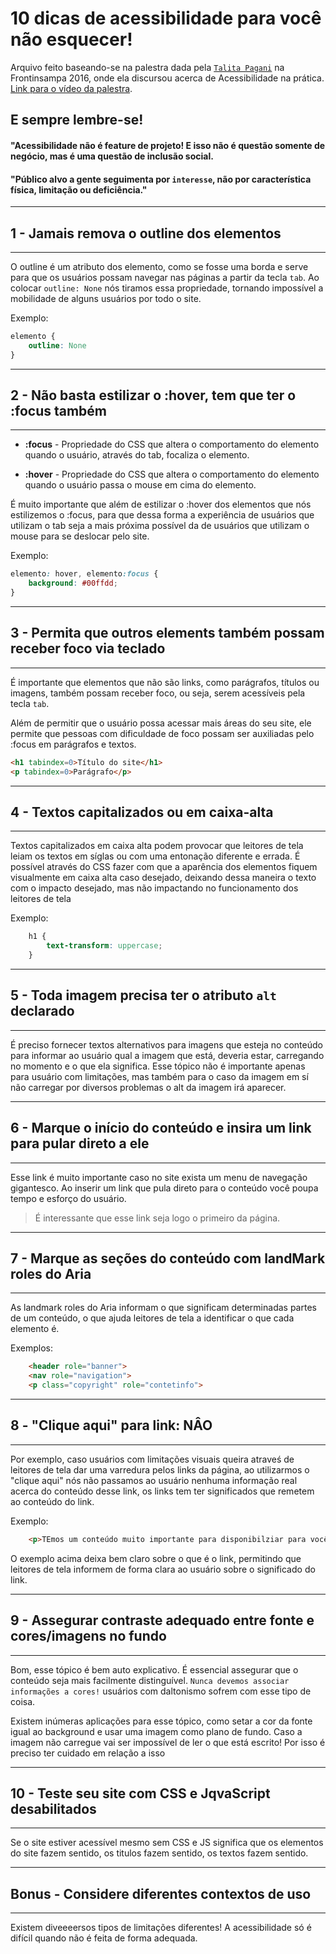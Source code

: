 # 10 dicas de acessibilidade para você não esquecer!

Arquivo feito baseando-se na palestra dada pela [`Talita Pagani`](https://github.com/talitapagani) na Frontinsampa 2016, onde ela discursou acerca de Acessibilidade na prática. [Link para o vídeo da palestra](https://www.youtube.com/watch?v=4URTZHk6tz0).

E sempre lembre-se!
---

#### "Acessibilidade não é feature de projeto! E isso não é questão somente de negócio, mas é uma questão de inclusão social.

#### "Público alvo a gente seguimenta por `interesse`, não por característica física, limitação ou deficiência."

---
## 1 - **Jamais** remova o outline dos elementos
---
O outline é um atributo dos elemento, como se fosse uma borda e serve para que os usuários possam navegar nas páginas a partir da tecla `tab`. Ao colocar `outline: None` nós tiramos essa propriedade, tornando impossível a mobilidade de alguns usuários por todo o site.

Exemplo:
```CSS
elemento {
    outline: None
}
```

---
## 2 - Não basta estilizar o :hover, tem que ter o :focus também
---

- **:focus** - Propriedade do CSS que altera o comportamento do elemento quando o usuário, através do tab, focaliza o elemento.

- **:hover** - Propriedade do CSS que altera o comportamento do elemento quando o usuário passa o mouse em cima do elemento.

É muito importante que além de estilizar o :hover dos elementos que nós estilizemos o :focus, para que dessa forma a experiência de usuários que utilizam o tab seja a mais próxima possível da de usuários que utilizam o mouse para se deslocar pelo site.

Exemplo:
```CSS
elemento: hover, elemento:focus {
    background: #00ffdd;
}
```

---
## 3 - Permita que outros elements também possam receber foco via teclado
---
É importante que elementos que não são links, como parágrafos, títulos ou imagens, também possam receber foco, ou seja, serem acessíveis pela tecla `tab`. 

Além de permitir que o usuário possa acessar mais áreas do seu site, ele permite que pessoas com dificuldade de foco possam ser auxiliadas pelo :focus em parágrafos e textos.

```HTML
<h1 tabindex=0>Título do site</h1>
<p tabindex=0>Parágrafo</p>
```
---
## 4 - Textos capitalizados ou em caixa-alta
---
Textos capitalizados em caixa alta podem provocar que leitores de tela leiam os textos em síglas ou com uma entonação diferente e errada. É possível através do CSS fazer com que a aparência dos elementos fiquem visualmente em caixa alta caso desejado, deixando dessa maneira o texto com o impacto desejado, mas não impactando no funcionamento dos leitores de tela

Exemplo:
```CSS
    h1 {
        text-transform: uppercase;
    }
```

---
## 5 - Toda imagem precisa ter o atributo `alt` declarado
---
É preciso fornecer textos alternativos para imagens que esteja no conteúdo para informar ao usuário qual a imagem que está, deveria estar, carregando no momento e o que ela significa. Esse tópico não é importante apenas para usuário com limitações, mas também para o caso da imagem em sí não carregar por diversos problemas o alt da imagem irá aparecer.

---
## 6 - Marque o início do conteúdo e insira um link para pular direto a ele
---
Esse link é muito importante caso no site exista um menu de navegação gigantesco. Ao inserir um link que pula direto para o conteúdo você poupa tempo e esforço do usuário. 

> É interessante que esse link seja logo o primeiro da página.

---
## 7 - Marque as seções do conteúdo com landMark roles do Aria
---
As landmark roles do Aria informam o que significam determinadas partes de um conteúdo, o que ajuda leitores de tela a identificar o que cada elemento é.

Exemplos:
```HTML
    <header role="banner">
    <nav role="navigation">
    <p class="copyright" role="contetinfo">
```

---
## 8 - "Clique aqui" para link: NÂO
---
Por exemplo, caso usuários com limitações visuais queira atraveś de leitores de tela dar uma varredura pelos links da página, ao utilizarmos o "clique aqui" nós não passamos ao usuário nenhuma informação real acerca do conteúdo desse link, os links tem ter significados que remetem ao conteúdo do link.

Exemplo:
```HTML
    <p>TEmos um conteúdo muito importante para disponibilziar para você, então <a>faça o download do nosso e-book em PDF</a></p>
```
O exemplo acima deixa bem claro sobre o que é o link, permitindo que leitores de tela informem de forma clara ao usuário sobre o significado do link.

---
## 9 - Assegurar contraste adequado entre fonte e cores/imagens no fundo
---
Bom, esse tópico é bem auto explicativo. É essencial assegurar que o conteúdo seja mais facilmente distinguível. `Nunca devemos associar informações a cores!` usuários com daltonismo sofrem com esse tipo de coisa.

Existem inúmeras aplicações para esse tópico, como setar a cor da fonte igual ao background e usar uma imagem como plano de fundo. Caso a imagem não carregue vai ser impossível de ler o que está escrito! Por isso é preciso ter cuidado em relação a isso

---
## 10 - Teste seu site com CSS e JqvaScript desabilitados
---
Se o site estiver acessível mesmo sem CSS e JS significa que os elementos do site fazem sentido, os titulos fazem sentido, os textos fazem sentido.

---
## Bonus - Considere diferentes contextos de uso
---
Existem diveeeersos tipos de limitações diferentes! A acessibilidade só é difícil quando não é feita de forma adequada.